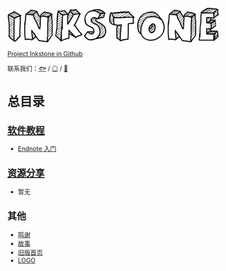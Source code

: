 ![logo.png](others/logo.png)

[Project Inkstone in Github](https://github.com/project-inkstone/project-inkstone) 

联系我们：[🐟](https://github.com/tyusr) / [⚪](https://github.com/Da-Yuan) /  [🍉](https://github.com/Watermelon-Chen)


# 总目录


## [软件教程](software-tutorial/index.md)

* [Endnote 入门](software-tutorial/endnote-intro/endnote-intro.md)


## [资源分享](share/index.md)

* 暂无


## 其他

* [鸣谢](others/acknowledge.md)
* [故事](others/story.md)
* [旧版首页](others/old.md)
* [LOGO](others/logo.png)
